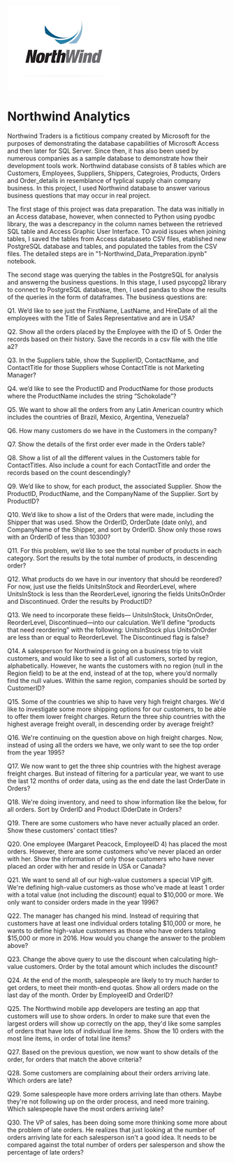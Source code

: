 ![](assets/logo2.png)
# Northwind Analytics
Northwind Traders is a fictitious company created by Microsoft for the purposes of demonstrating the database capabilities of Microsoft Access and then later for SQL 
Server. Since then, it has also been used by numerous companies as a sample database to demonstrate how their development tools work. Northwind database consists of
8 tables which are Customers, Employees, Suppliers, Shippers, Categroies, Products, Orders and Order_details in resemblance of typlical supply chain company business.
In this project, I used Northwind database to answer various business questions that may occur in real project.

The first stage of this project was data preparation. The data was initially in an Access database, however, when connected to Python using pyodbc library, the was a 
descrepancy in the  column names between the retrieved SQL table and Access Graphic User Interface. TO avoid issues when joining tables, I saved the tables from Access
databaseto CSV  files, etablished new PostgreSQL database and tables, and populated the tables from the CSV files. The detailed steps are in "1-Northwind_Data_Preparation.ipynb" 
notebook.


The second stage was querying the tables in the PostgreSQL for analysis and answerng the business questions. In this stage, I used psycopg2 library to connect to PostgreSQL
database, then, I used pandas to show the results of the queries in the form of dataframes. The business questions are:

Q1. We’d like to see just the FirstName, LastName, and HireDate of all the employees with the Title of Sales Representative and are in USA?

Q2. Show all the orders placed by the Employee with the ID of 5. Order the records based on their history. Save the records in a csv file with the title a2?

Q3. In the Suppliers table, show the SupplierID, ContactName, and ContactTitle for those Suppliers whose ContactTitle is not Marketing Manager?

Q4. we’d like to see the ProductID and ProductName for those products where the ProductName includes the string “Schokolade”?

Q5. We want to show all the orders from any Latin American country which includes the countries of Brazil, Mexico, Argentina, Venezuela?

Q6. How many customers do we have in the Customers in the company?

Q7. Show the details of the first order ever made in the Orders table?

Q8. Show a list of all the different values in the Customers table for ContactTitles. Also include a count for each ContactTitle and order the records based on the count descendingly?

Q9. We’d like to show, for each product, the associated Supplier. Show the ProductID, ProductName, and the CompanyName of the Supplier. Sort by ProductID?

Q10. We’d like to show a list of the Orders that were made, including the Shipper that was used. Show the OrderID, OrderDate (date only), and CompanyName of the Shipper, and sort by OrderID. Show only those rows with an OrderID of less than 10300?

Q11. For this problem, we’d like to see the total number of products in each category. Sort the results by the total number of products, in descending order?

Q12. What products do we have in our inventory that should be reordered? For now, just use the fields UnitsInStock and ReorderLevel, where UnitsInStock is less than the ReorderLevel, ignoring the fields UnitsOnOrder and Discontinued. Order the results by ProductID?

Q13. We need to incorporate these fields— UnitsInStock, UnitsOnOrder, ReorderLevel, Discontinued—into our calculation. We’ll define “products that need reordering” with the following: UnitsInStock plus UnitsOnOrder are less than or equal to ReorderLevel. The Discontinued flag is false?

Q14. A salesperson for Northwind is going on a business trip to visit customers, and would like to see a list of all customers, sorted by region, alphabetically. However, he wants the customers with no region (null in the Region field) to be at the end, instead of at the top, where you’d normally find the null values. Within the same region, companies should be sorted by CustomerID?

Q15. Some of the countries we ship to have very high freight charges. We'd like to investigate some more shipping options for our customers, to be able to offer them lower freight charges. Return the three ship countries with the highest average freight overall, in descending order by average freight?

Q16. We're continuing on the question above on high freight charges. Now, instead of using all the orders we have, we only want to see the top order from the year 1995?

Q17. We now want to get the three ship countries with the highest average freight charges. But instead of filtering for a particular year, we want to use the last 12 months of order data, using as the end date the last OrderDate in Orders?

Q18. We're doing inventory, and need to show information like the below, for all orders. Sort by OrderID and Product IDderDate in Orders?

Q19. There are some customers who have never actually placed an order. Show these customers' contact titles?

Q20. One employee (Margaret Peacock, EmployeeID 4) has placed the most orders. However, there are some customers who've never placed an order with her. Show the information of only those customers who have never placed an order with her and reside in USA or Canada?

Q21. We want to send all of our high-value customers a special VIP gift. We're defining high-value customers as those who've made at least 1 order with a total value (not including the discount) equal to $10,000 or more. We only want to consider orders made in the year 1996?

Q22. The manager has changed his mind. Instead of requiring that customers have at least one individual orders totaling $10,000 or more, he wants to define high-value customers as those who have orders totaling $15,000 or more in 2016. How would you change the answer to the problem above?

Q23. Change the above query to use the discount when calculating high-value customers. Order by the total amount which includes the discount?

Q24. At the end of the month, salespeople are likely to try much harder to get orders, to meet their month-end quotas. Show all orders made on the last day of the month. Order by EmployeeID and OrderID?

Q25. The Northwind mobile app developers are testing an app that customers will use to show orders. In order to make sure that even the largest orders will show up correctly on the app, they'd like some samples of orders that have lots of individual line items. Show the 10 orders with the most line items, in order of total line items?

Q27. Based on the previous question, we now want to show details of the order, for orders that match the above criteria?

Q28. Some customers are complaining about their orders arriving late. Which orders are late?

Q29. Some salespeople have more orders arriving late than others. Maybe they're not following up on the order process, and need more training. Which salespeople have the most orders arriving late?

Q30. The VP of sales, has been doing some more thinking some more about the problem of late orders. He realizes that just looking at the number of orders arriving late for each salesperson isn't a good idea. It needs to be compared against the total number of orders per salesperson and show the percentage of late orders?


